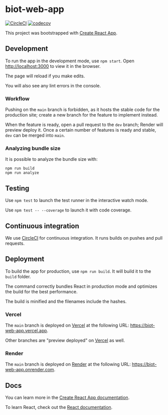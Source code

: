 # biot-web-app

[![CircleCI](https://circleci.com/gh/B-IoT/biot-nurse-frontend.svg?style=svg&circle-token=f0214b2600b79aa2afcf93e06d3e0d9780af2f84)](https://app.circleci.com/pipelines/github/B-IoT/biot-nurse-frontend)
[![codecov](https://codecov.io/gh/B-IoT/biot-nurse-frontend/branch/dev/graph/badge.svg?token=95DXEPZ7G8)](https://codecov.io/gh/B-IoT/biot-nurse-frontend)

This project was bootstrapped with [Create React App](https://github.com/facebook/create-react-app).

## Development

To run the app in the development mode, use `npm start`. Open [http://localhost:3000](http://localhost:3000) to view it in the browser.

The page will reload if you make edits.

You will also see any lint errors in the console.

### Workflow

Pushing on the `main` branch is forbidden, as it hosts the stable code for the production site; create a new branch for the feature to implement instead.

When the feature is ready, open a pull request to the `dev` branch; Render will preview deploy it. Once a certain number of features is ready and stable, `dev` can be merged into `main`.

### Analyzing bundle size

It is possible to analyze the bundle size with:

```shell
npm run build
npm run analyze
```

## Testing

Use `npm test` to launch the test runner in the interactive watch mode.

Use `npm test -- --coverage` to launch it with code coverage.

## Continuous integration

We use [CircleCI](https://app.circleci.com/pipelines/github/B-IoT) for continuous integration. It runs builds on pushes and pull requests.

## Deployment

To build the app for production, use `npm run build`. It will build it to the `build` folder.

The command correctly bundles React in production mode and optimizes the build for the best performance.

The build is minified and the filenames include the hashes.

### Vercel

The `main` branch is deployed on [Vercel](https://vercel.com/b-iot/biot-web-app) at the following URL: <https://biot-web-app.vercel.app>.

Other branches are "preview deployed" on [Vercel](https://vercel.com/b-iot/biot-web-app) as well.

### Render

The `main` branch is deployed on [Render](https://dashboard.render.com/static/srv-bui2h4qpp1jgqvkc4b40) at the following URL: <https://biot-web-app.onrender.com>.

## Docs

You can learn more in the [Create React App documentation](https://facebook.github.io/create-react-app/docs/getting-started).

To learn React, check out the [React documentation](https://reactjs.org/).
